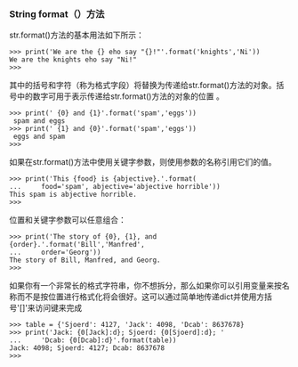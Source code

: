 ### String format（）方法

str.format\(\)方法的基本用法如下所示：

```
>>> print('We are the {} eho say "{}!"'.format('knights','Ni'))
We are the knights eho say "Ni!"
>>>
```

其中的括号和字符（称为格式字段）将替换为传递给str.format\(\)方法的对象。括号中的数字可用于表示传递给str.format\(\)方法的对象的位置 。

```
>>> print(' {0} and {1}'.format('spam','eggs'))
 spam and eggs
>>> print(' {1} and {0}'.format('spam','eggs'))
 eggs and spam
>>>
```

如果在str.format\(\)方法中使用关键字参数，则使用参数的名称引用它们的值。

```
>>> print('This {food} is {abjective}.'.format(
...     food='spam', abjective='abjective horrible'))
This spam is abjective horrible.
>>>
```

位置和关键字参数可以任意组合：

```
>>> print('The story of {0}, {1}, and {order}.'.format('Bill','Manfred',
...     order='Georg'))
The story of Bill, Manfred, and Georg.
>>>
```

如果你有一个非常长的格式字符串，你不想拆分，那么如果你可以引用变量来按名称而不是按位置进行格式化将会很好。这可以通过简单地传递dict并使用方括号'\[\]'来访问键来完成

```
>>> table = {'Sjoerd': 4127, 'Jack': 4098, 'Dcab': 8637678}
>>> print('Jack: {0[Jack]:d}; Sjoerd: {0[Sjoerd]:d}; '
...     'Dcab: {0[Dcab]:d}'.format(table))
Jack: 4098; Sjoerd: 4127; Dcab: 8637678
>>>
```



